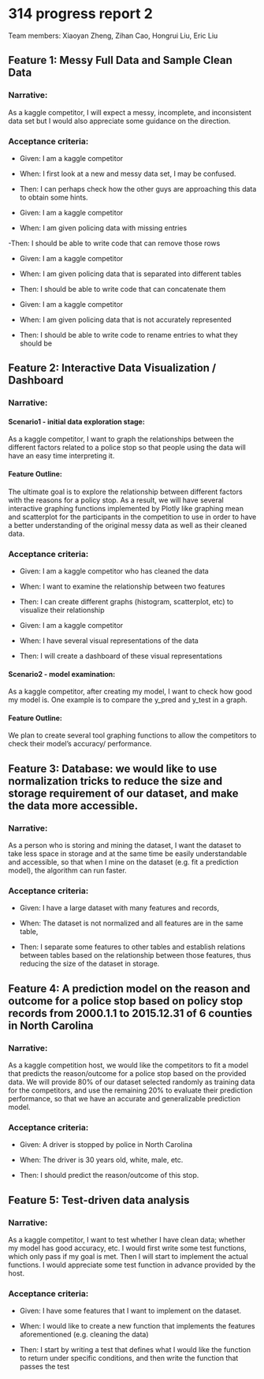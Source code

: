﻿# 314 progress report 2

Team members: Xiaoyan Zheng, Zihan Cao, Hongrui Liu, Eric Liu


## Feature 1: Messy Full Data and Sample Clean Data

  ### Narrative:

As a kaggle competitor, I will expect a messy, incomplete, and inconsistent data set but I would also appreciate some guidance on the direction.

  ### Acceptance criteria:

- Given: I am a kaggle competitor

- When: I first look at a new and messy data set, I may be confused.

- Then: I can perhaps check how the other guys are approaching this data to obtain some hints.

  

- Given: I am a kaggle competitor

- When: I am given policing data with missing entries

 -Then: I should be able to write code that can remove those rows

- Given: I am a kaggle competitor

- When: I am given policing data that is separated into different tables

- Then: I should be able to write code that can concatenate them

  

- Given: I am a kaggle competitor

- When: I am given policing data that is not accurately represented

- Then: I should be able to write code to rename entries to what they should be

  
  
  
  

## Feature 2: Interactive Data Visualization / Dashboard

  

### Narrative:

  

#### Scenario1 - initial data exploration stage:

As a kaggle competitor, I want to graph the relationships between the different factors related to a police stop so that people using the data will have an easy time interpreting it.

  

#### Feature Outline:

The ultimate goal is to explore the relationship between different factors with the reasons for a policy stop. As a result, we will have several interactive graphing functions implemented by Plotly like graphing mean and scatterplot for the participants in the competition to use in order to have a better understanding of the original messy data as well as their cleaned data.

  

### Acceptance criteria:

- Given: I am a kaggle competitor who has cleaned the data

- When: I want to examine the relationship between two features

- Then: I can create different graphs (histogram, scatterplot, etc) to visualize their relationship

  

- Given: I am a kaggle competitor

- When: I have several visual representations of the data

- Then: I will create a dashboard of these visual representations

  

#### Scenario2 - model examination:

As a kaggle competitor, after creating my model, I want to check how good my model is. One example is to compare the y_pred and y_test in a graph.

  

#### Feature Outline:

We plan to create several tool graphing functions to allow the competitors to check their model’s accuracy/ performance.

  

## Feature 3: Database: we would like to use normalization tricks to reduce the size and storage requirement of our dataset, and make the data more accessible.

  

### Narrative:

As a person who is storing and mining the dataset, I want the dataset to take less space in storage and at the same time be easily understandable and accessible, so that when I mine on the dataset (e.g. fit a prediction model), the algorithm can run faster.

  

### Acceptance criteria:

- Given: I have a large dataset with many features and records,

- When: The dataset is not normalized and all features are in the same table,

- Then: I separate some features to other tables and establish relations between tables based on the relationship between those features, thus reducing the size of the dataset in storage.

  
  
  

## Feature 4: A prediction model on the reason and outcome for a police stop based on policy stop records from 2000.1.1 to 2015.12.31 of 6 counties in North Carolina

  

### Narrative:

As a kaggle competition host, we would like the competitors to fit a model that predicts the reason/outcome for a police stop based on the provided data. We will provide 80% of our dataset selected randomly as training data for the competitors, and use the remaining 20% to evaluate their prediction performance, so that we have an accurate and generalizable prediction model.

  
  

### Acceptance criteria:

- Given: A driver is stopped by police in North Carolina

- When: The driver is 30 years old, white, male, etc.

- Then: I should predict the reason/outcome of this stop.

  
  

## Feature 5: Test-driven data analysis

  

### Narrative:

As a kaggle competitor, I want to test whether I have clean data; whether my model has good accuracy, etc. I would first write some test functions, which only pass if my goal is met. Then I will start to implement the actual functions. I would appreciate some test function in advance provided by the host.

  

### Acceptance criteria:

- Given: I have some features that I want to implement on the dataset.

- When: I would like to create a new function that implements the features aforementioned (e.g. cleaning the data)

- Then: I start by writing a test that defines what I would like the function to return under specific conditions, and then write the function that passes the test
